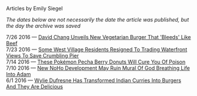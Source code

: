 Articles by Emily Siegel

*The dates below are not necessarily the date the article was published, but the day the archive was saved*

7/26 2016 — [David Chang Unveils New Vegetarian Burger That 'Bleeds' Like Beef](https://web.archive.org/web/20160726222833/http://gothamist.com/2016/07/26/david_chang_bloody_veg_burger.php)  
7/23 2016 — [Some West Village Residents Resigned To Trading Waterfront Views To Save Crumbling Pier](https://web.archive.org/web/20160723174258/http://gothamist.com/2016/07/22/pier_40_hudson_river.php)  
7/14 2016 — [These Pokémon Pecha Berry Donuts Will Cure You Of Poison](https://web.archive.org/web/20160714025028/http://gothamist.com/2016/07/13/pokemon_donuts.php)  
7/10 2016 — [New NoHo Development May Ruin Mural Of God Breathing Life Into Adam](https://web.archive.org/web/20160710163017/http://gothamist.com/2016/07/09/lafayette_street_god_mural.php)  
6/1 2016 — [Wylie Dufresne Has Transformed Indian Curries Into Burgers And They Are Delicious](https://web.archive.org/web/20160601000053/http://gothamist.com/2016/05/31/curry_burger_dufresne.php)  
